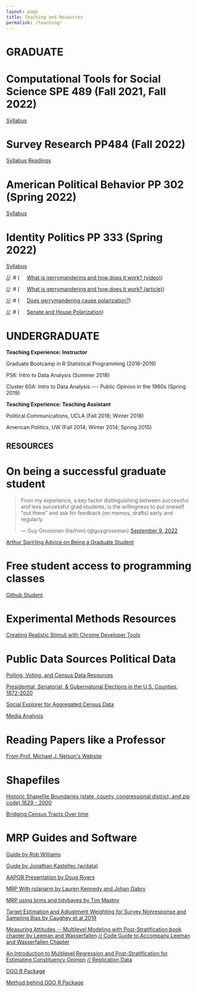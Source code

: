```yaml
---
layout: page
title: Teaching and Resources
permalink: /teaching/
---
```


# GRADUATE

# Computational Tools for Social Science SPE 489 (Fall 2021, Fall 2022)

[Syllabus](https://www.dropbox.com/s/58elem8dzc2shrn/SPE489_Fall2022.docx?dl=0)

# Survey Research PP484 (Fall 2022)

[Syllabus](https://www.dropbox.com/s/py9ddyv34lltshz/PP484_Fall2022.docx?dl=1)
[Readings](https://www.dropbox.com/s/rp7p1w8ypp8t4h3/readings_pp484.zip?dl=1)

# American Political Behavior PP 302 (Spring 2022)

[Syllabus](https://www.dropbox.com/s/umctl1vqfc0e2ns/PP302_spring_2022.docx?dl=0)

# Identity Politics PP 333 (Spring 2022)

[Syllabus](https://www.dropbox.com/s/tt0l9u1a2zqxif3/PP333_Spring_2022.docx?dl=0)

[//]: # (**Undergrad Resources**)

[//]: # (*Gerrymandering*)

[//]: # (&nbsp;&nbsp;&nbsp;&nbsp;&nbsp;[What is gerrymandering and how does it work? (video)](https://www.youtube.com/watch?v=YcUDBgYodIE))

[//]: # (&nbsp;&nbsp;&nbsp;&nbsp;&nbsp;[What is gerrymandering and how does it work? (article)](http://www.washingtonpost.com/blogs/wonkblog/wp/2015/03/01/this-is-the-best-explanation-of-gerrymandering-you-will-ever-see/))

[//]: # (&nbsp;&nbsp;&nbsp;&nbsp;&nbsp;[Does gerrymandering cause polarization?](http://www.washingtonpost.com/opinions/hate-our-polarized-politics-why-you-cant-blame-gerrymandering/2012/10/26/c2794552-1d80-11e2-9cd5-b55c38388962_story.html))

[//]: # (*Polarization*)

[//]: # (&nbsp;&nbsp;&nbsp;&nbsp;&nbsp;[Senate and House Polarization](https://img.washingtonpost.com/wp-apps/imrs.php?src=https://img.washingtonpost.com/blogs/wonkblog/files/2013/01/overall_polarization_112th1.jpg&w=1484))

# UNDERGRADUATE

**Teaching Experience: Instructor**

Graduate Bootcamp in R Statistical Programming (2016-2019)

PS6: Intro to Data Analysis (Summer 2018)

Cluster 60A: Intro to Data Analysis --- Public Opinion in the 1960s (Spring 2019)

**Teaching Experience: Teaching Assistant**

Political Communications, UCLA (Fall 2018; Winter 2018)

American Politics, UW (Fall 2014; Winter 2014; Spring 2015)

## RESOURCES

# On being a successful graduate student

<blockquote class="twitter-tweet"><p lang="en" dir="ltr">From my experience, a key factor distinguishing between successful and less successful grad students, is the willingness to put oneself &quot;out there&quot; and ask for feedback (on memos, drafts) early and regularly.</p>&mdash; Guy Grossman (he/him) (@guygrossman) <a href="https://twitter.com/guygrossman/status/1568254045999046658?ref_src=twsrc%5Etfw">September 9, 2022</a></blockquote> <script async src="https://platform.twitter.com/widgets.js" charset="utf-8"></script>

[Arthur Sprirling Advice on Being a Graduate Student](https://github.com/ArthurSpirling/BeingAGradStudent)


# Free student access to programming classes

[Github Student](https://education.github.com/pack)

# Experimental Methods Resources

[Creating Realistic Stimuli with Chrome Developer Tools](http://u.osu.edu/pearson.325/2018/12/04/creating-realistic-stimuli-with-chrome-developer-tools/)

# Public Data Sources Political Data

[Polling, Voting, and Census Data Resources](https://pollsandvotes.com/?p=184)

[Presidential, Senatorial, & Gubernatorial Elections in the U.S. Counties, 1872-2020](https://dataverse.harvard.edu/dataset.xhtml?persistentId=doi:10.7910/DVN/DGUMFI)

[Social Explorer for Aggregated Census Data](https://www.socialexplorer.com/explore-maps)

[Media Analysis](https://mediacloud.org/)

# Reading Papers like a Professor

[From Prof. Michael J. Nelson's Website](https://github.com/tylerreny/tylerreny.github.io/blob/master/pdf/teaching/How%20to%20Read%20Journal%20Articles%20Like%20a%20Professor.pdf)

# Shapefiles

[Historic Shapefile Boundaries (state, county, congressional district, and zip code) 1629 - 2000](https://cran.r-project.org/web/packages/USAboundaries/index.html)

[Bridging Census Tracts Over time](https://s4.ad.brown.edu/Projects/Diversity/researcher/bridging.htm)

# MRP Guides and Software

[Guide by Rob Williams](https://jayrobwilliams.com/files/html/teaching-materials/MRP#)

[Guide by Jonathan Kastellec (w/data)](https://scholar.princeton.edu/jkastellec/publications/mrp_primer)

[AAPOR Presentation by Doug Rivers](https://github.com/rdrivers/mrp-aapor)

[MRP With rstanarm by Lauren Kennedy and Johan Gabry](https://cran.r-project.org/web/packages/rstanarm/vignettes/mrp.html)

[MRP using brms and tidybayes by Tim Mastny](https://timmastny.rbind.io/blog/multilevel-mrp-tidybayes-brms-stan/)

[Target Estimation and Adjustment Weighting
for Survey Nonresponse and Sampling Bias by Caughey et al 2019](https://t.co/yMKjV98jZk?amp=1)

[Measuring Attitudes -- Multilevel Modeling with Post-Stratification book chapter by Leeman and Wasserfallen](https://lucasleemann.files.wordpress.com/2020/03/leemann-and-wasserfallen-2020.pdf)
[// Code Guide to Accompany Leeman and Wasserfallen Chapter](https://github.com/lleemann/MrP_chapter/blob/master/MrP_Illsutration.pdf)

[An Introduction to Multilevel Regression and Post-Stratification for Estimating Constituency Opinion](https://journals.sagepub.com/doi/abs/10.1177/1478929919864773) [// Replication Data](https://dataverse.harvard.edu/dataset.xhtml?persistentId=doi:10.7910/DVN/IPPPNU)

[DGO R Package](https://github.com/jamesdunham/dgo)

[Method behind DGO R Package](https://www.jstor.org/stable/24572968?seq=1#metadata_info_tab_contents)




